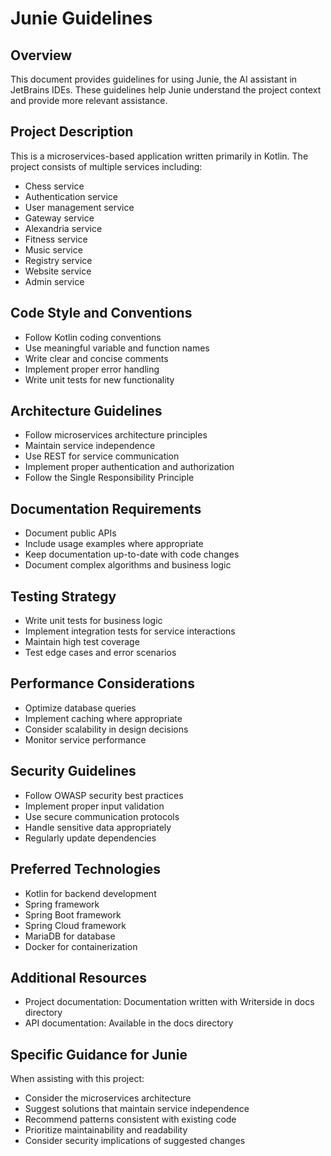 # Junie Guidelines

## Overview
This document provides guidelines for using Junie, the AI assistant in JetBrains IDEs. These guidelines help Junie understand the project context and provide more relevant assistance.

## Project Description
This is a microservices-based application written primarily in Kotlin. The project consists of multiple services including:
- Chess service
- Authentication service
- User management service
- Gateway service
- Alexandria service
- Fitness service
- Music service
- Registry service
- Website service
- Admin service

## Code Style and Conventions
- Follow Kotlin coding conventions
- Use meaningful variable and function names
- Write clear and concise comments
- Implement proper error handling
- Write unit tests for new functionality

## Architecture Guidelines
- Follow microservices architecture principles
- Maintain service independence
- Use REST for service communication
- Implement proper authentication and authorization
- Follow the Single Responsibility Principle

## Documentation Requirements
- Document public APIs
- Include usage examples where appropriate
- Keep documentation up-to-date with code changes
- Document complex algorithms and business logic

## Testing Strategy
- Write unit tests for business logic
- Implement integration tests for service interactions
- Maintain high test coverage
- Test edge cases and error scenarios

## Performance Considerations
- Optimize database queries
- Implement caching where appropriate
- Consider scalability in design decisions
- Monitor service performance

## Security Guidelines
- Follow OWASP security best practices
- Implement proper input validation
- Use secure communication protocols
- Handle sensitive data appropriately
- Regularly update dependencies

## Preferred Technologies
- Kotlin for backend development
- Spring framework
- Spring Boot framework
- Spring Cloud framework
- MariaDB for database
- Docker for containerization

## Additional Resources
- Project documentation: Documentation written with Writerside in docs directory
- API documentation: Available in the docs directory

## Specific Guidance for Junie
When assisting with this project:
- Consider the microservices architecture
- Suggest solutions that maintain service independence
- Recommend patterns consistent with existing code
- Prioritize maintainability and readability
- Consider security implications of suggested changes